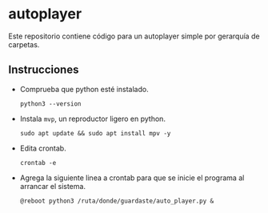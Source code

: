 # autoplayer
Este repositorio contiene código para un autoplayer simple por gerarquía de carpetas.

## Instrucciones
- Comprueba que python esté instalado.
    ```
    python3 --version
    ```
- Instala `mvp`, un reproductor ligero en python.
    ```
    sudo apt update && sudo apt install mpv -y
    ```
- Edita crontab.
    ```
    crontab -e
    ```
- Agrega la siguiente linea a crontab para que se inicie el programa al arrancar el sistema.
    ```
    @reboot python3 /ruta/donde/guardaste/auto_player.py &
    ```


